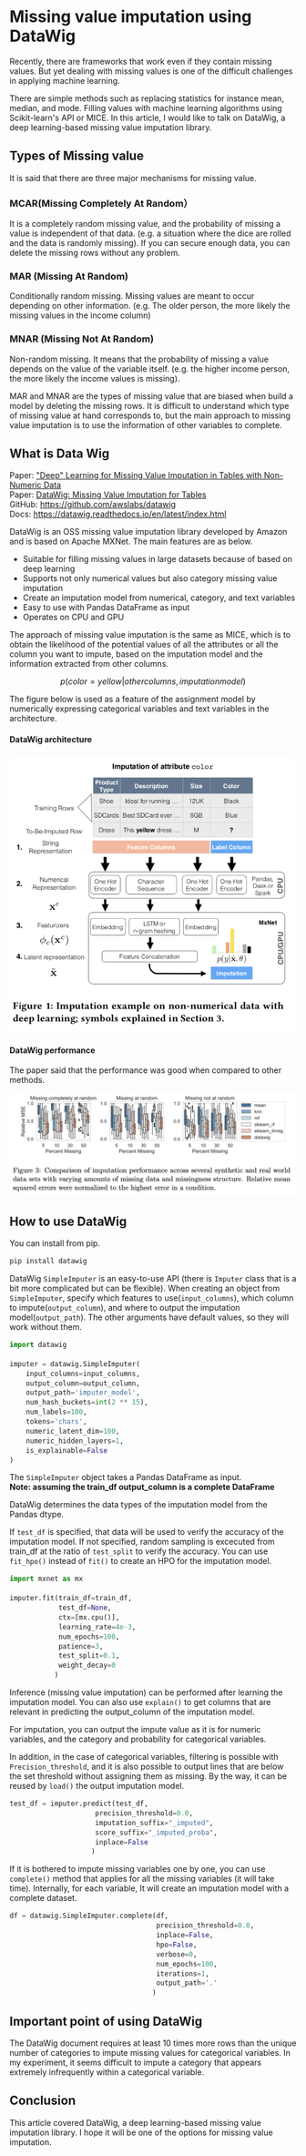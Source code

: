 # Missing value imputation using DataWig

Recently, there are frameworks that work even if they contain missing values.
But yet dealing with missing values is one of the difficult challenges in applying machine learning.

There are simple methods such as replacing statistics for instance mean, median, and mode. Filling values with machine learning algorithms using Scikit-learn's API or MICE.
In this article, I would like to talk on DataWig, a deep learning-based missing value imputation library.

## Types of Missing value

It is said that there are three major mechanisms for missing value.

### MCAR(Missing Completely At Random）

It is a completely random missing value, and the probability of missing a value is independent of that data.
(e.g. a situation where the dice are rolled and the data is randomly missing).
If you can secure enough data, you can delete the missing rows without any problem.

### MAR (Missing At Random)

Conditionally random missing. Missing values are meant to occur depending on other information.
(e.g. The older person, the more likely the missing values in the income column)

### MNAR (Missing Not At Random)

Non-random missing. It means that the probability of missing a value depends on the value of the variable itself.
(e.g. the higher income person, the more likely the income values is missing).

MAR and MNAR are the types of missing value that are biased when build a model by deleting the missing rows.
It is difficult to understand which type of missing value at hand corresponds to, but the main approach to missing value imputation is to use the information of other variables to complete.

## What is Data Wig

Paper: ["Deep" Learning for Missing Value Imputation in Tables with Non-Numeric Data](https://www.amazon.science/publications/deep-learning-for-missing-value-imputation-in-tables-with-non-numeric-data)    
Paper: [DataWig: Missing Value Imputation for Tables](https://www.jmlr.org/papers/volume20/18-753/18-753.pdf)    
GitHub: https://github.com/awslabs/datawig    
Docs: https://datawig.readthedocs.io/en/latest/index.html    

DataWig is an OSS missing value imputation library developed by Amazon and is based on Apache MXNet.
The main features are as below.

* Suitable for filling missing values in large datasets because of based on deep learning
* Supports not only numerical values but also category missing value imputation
* Create an imputation model from numerical, category, and text variables
* Easy to use with Pandas DataFrame as input
* Operates on CPU and GPU

The approach of missing value imputation is the same as MICE, which is to obtain the likelihood of the potential values of all the attributes or all the column you want to impute, based on the imputation model and the information extracted from other columns.

```math
p (color = yellow | othercolumns, imputationmodel)
```

The figure below is used as a feature of the assignment model by numerically expressing categorical variables and text variables in the architecture.

#### DataWig architecture
<img width="500" src="./assets/1_1.png">    

#### DataWig performance
The paper said that the performance was good when compared to other methods.

![DataWig performance](./assets/1_2.png)

## How to use DataWig

You can install from pip.

```python
pip install datawig
```


DataWig `SimpleImputer` is an easy-to-use API (there is `Imputer` class that is a bit more complicated but can be flexible).
When creating an object from `SimpleImputer`, specify which features to use(`input_columns`), which column to impute(`output_column`), and where to output the imputation model(`output_path`).
The other arguments have default values, so they will work without them.

```python
import datawig

imputer = datawig.SimpleImputer(
    input_columns=input_columns,
    output_column=output_column,
    output_path='imputer_model',
    num_hash_buckets=int(2 ** 15),
    num_labels=100,
    tokens='chars',
    numeric_latent_dim=100,
    numeric_hidden_layers=1,
    is_explainable=False
)
```

The `SimpleImputer` object takes a Pandas DataFrame as input.    
**Note: assuming the train_df output_column is a complete DataFrame**

DataWig determines the data types of the imputation model from the Pandas dtype.

If `test_df` is specified, that data will be used to verify the accuracy of the imputation model. If not specified, random sampling is excecuted from train_df at the ratio of `test_split` to verify the accuracy.
You can use `fit_hpo()` instead of `fit()` to create an HPO for the imputation model.


```python
import mxnet as mx

imputer.fit(train_df=train_df,
            test_df=None,
            ctx=[mx.cpu()],
            learning_rate=4e-3,
            num_epochs=100,
            patience=3,
            test_split=0.1,
            weight_decay=0
           )
```


Inference (missing value imputation) can be performed after learning the imputation model.
You can also use `explain()` to get columns that are relevant in predicting the output_column of the imputation model.

For imputation, you can output the impute value as it is for numeric variables, and the category and probability for categorical variables.

In addition, in the case of categorical variables, filtering is possible with `Precision_threshold`, and it is also possible to output lines that are below the set threshold without assigning them as missing.
By the way, it can be reused by `load()` the output imputation model.

```python
test_df = imputer.predict(test_df,
                     precision_threshold=0.0,
                     imputation_suffix="_imputed",
                     score_suffix="_imputed_proba",
                     inplace=False
                    )
```


If it is bothered to impute missing variables one by one, you can use `complete()` method that applies for all the missing variables (it will take time).
Internally, for each variable, It will create an imputation model with a complete dataset.


```python
df = datawig.SimpleImputer.complete(df,
                                    precision_threshold=0.0,
                                    inplace=False,
                                    hpo=False,
                                    verbose=0,
                                    num_epochs=100,
                                    iterations=1,
                                    output_path='.'
                                   )
```

## Important point of using DataWig

The DataWig document requires at least 10 times more rows than the unique number of categories to impute missing values for categorical variables.
In my experiment, it seems difficult to impute a category that appears extremely infrequently within a categorical variable.

## Conclusion

This article covered DataWig, a deep learning-based missing value imputation library. I hope it will be one of the options for missing value imputation.
